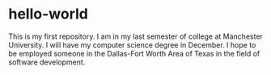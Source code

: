 # hello-world
This is my first repository.
I am in my last semester of college at Manchester University. I will have my computer science degree in December. I hope to be employed someone in the Dallas-Fort Worth Area of Texas in the field of software development.
